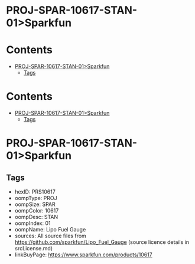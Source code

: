 
PROJ-SPAR-10617-STAN-01>Sparkfun
================================

Contents
========

* [PROJ-SPAR-10617-STAN-01>Sparkfun](#proj-spar-10617-stan-01sparkfun)
	* [Tags](#tags)

Contents
========

* [PROJ-SPAR-10617-STAN-01>Sparkfun](#proj-spar-10617-stan-01sparkfun)
	* [Tags](#tags)

# PROJ-SPAR-10617-STAN-01>Sparkfun

## Tags

- hexID: PRS10617
- oompType: PROJ
- oompSize: SPAR
- oompColor: 10617
- oompDesc: STAN
- oompIndex: 01
- oompName: Lipo Fuel Gauge
- sources: All source files from https://github.com/sparkfun/Lipo_Fuel_Gauge (source licence details in srcLicense.md)
- linkBuyPage: https://www.sparkfun.com/products/10617
